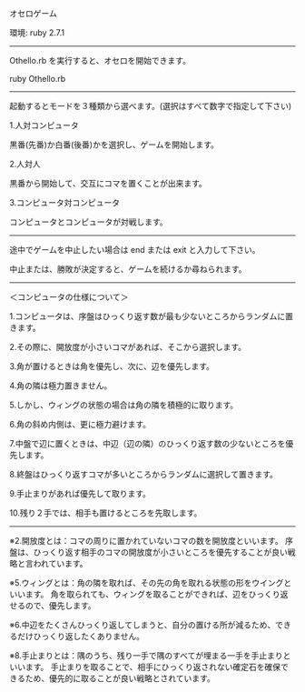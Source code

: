 オセロゲーム

環境: ruby 2.7.1

----------------------------------------------------------------------

Othello.rb を実行すると、オセロを開始できます。

ruby Othello.rb

----------------------------------------------------------------------

起動するとモードを３種類から選べます。(選択はすべて数字で指定して下さい)

1.人対コンピュータ

  黒番(先番)か白番(後番)かを選択し、ゲームを開始します。

2.人対人

  黒番から開始して、交互にコマを置くことが出来ます。

3.コンピュータ対コンピュータ

  コンピュータとコンピュータが対戦します。

----------------------------------------------------------------------


途中でゲームを中止したい場合は end または exit と入力して下さい。

中止または、勝敗が決定すると、ゲームを続けるか尋ねられます。


----------------------------------------------------------------------


＜コンピュータの仕様について＞

1.コンピュータは、序盤はひっくり返す数が最も少ないところからランダムに置きます。

2.その際に、開放度が小さいコマがあれば、そこから選択します。

3.角が置けるときは角を優先し、次に、辺を優先します。

4.角の隣は極力置きません。

5.しかし、ウィングの状態の場合は角の隣を積極的に取ります。

6.角の斜め内側は、更に極力避けます。

7.中盤で辺に置くときは、中辺（辺の隣）のひっくり返す数の少ないところを優先します。

8.終盤はひっくり返すコマが多いところからランダムに選択して置きます。

9.手止まりがあれば優先して取ります。

10.残り２手では、相手も置けるところを先取します。

----------------------------------------------------------------------


※2.開放度とは：コマの周りに置かれていないコマの数を開放度といいます。
序盤は、ひっくり返す相手のコマの開放度が小さいところを優先することが良い戦略と言われています。

※5.ウィングとは：角の隣を取れば、その先の角を取れる状態の形をウイングといいます。
角を取られても、ウィングを取ることができれば、辺をひっくり返せるので、優先します。

※6.中辺をたくさんひっくり返してしまうと、自分の置ける所が減るため、できるだけひっくり返したくありません。

※8.手止まりとは：隅のうち、残り一手で隅のすべてが埋まる一手を手止まりといいます。
手止まりを取ることで、相手にひっくり返されない確定石を確保できるため、優先的に取ることが良い戦略とされています。

